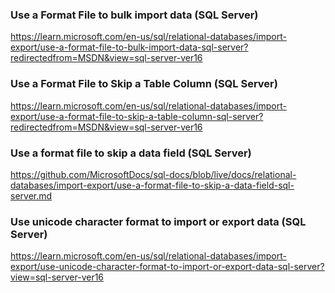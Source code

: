 ### Use a Format File to bulk import data (SQL Server)
https://learn.microsoft.com/en-us/sql/relational-databases/import-export/use-a-format-file-to-bulk-import-data-sql-server?redirectedfrom=MSDN&view=sql-server-ver16

### Use a Format File to Skip a Table Column (SQL Server)
https://learn.microsoft.com/en-us/sql/relational-databases/import-export/use-a-format-file-to-skip-a-table-column-sql-server?redirectedfrom=MSDN&view=sql-server-ver16

### Use a format file to skip a data field (SQL Server)
https://github.com/MicrosoftDocs/sql-docs/blob/live/docs/relational-databases/import-export/use-a-format-file-to-skip-a-data-field-sql-server.md

### Use unicode character format to import or export data (SQL Server)
https://learn.microsoft.com/en-us/sql/relational-databases/import-export/use-unicode-character-format-to-import-or-export-data-sql-server?view=sql-server-ver16
